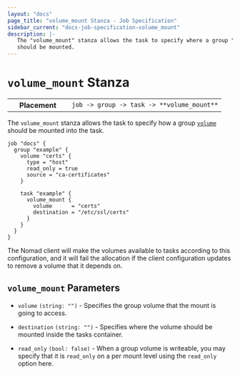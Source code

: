 ```yaml
---
layout: "docs"
page_title: "volume_mount Stanza - Job Specification"
sidebar_current: "docs-job-specification-volume_mount"
description: |-
   The "volume_mount" stanza allows the task to specify where a group "volume"
   should be mounted.
---
```


# `volume_mount` Stanza

<table class="table table-bordered table-striped">
  <tr>
    <th width="120">Placement</th>
    <td>
      <code>job -> group -> task -> **volume_mount**</code>
    </td>
  </tr>
</table>

The `volume_mount` stanza allows the task to specify how a group
[`volume`][volume] should be mounted into the task.

```hcl
job "docs" {
  group "example" {
    volume "certs" {
      type = "host"
      read_only = true
      source = "ca-certificates"
    }

    task "example" {
      volume_mount {
        volume      = "certs"
        destination = "/etc/ssl/certs"
      }
    }
  }
}
```

The Nomad client will make the volumes available to tasks according to this
configuration, and it will fail the allocation if the client configuration
updates to remove a volume that it depends on.

## `volume_mount` Parameters

- `volume` `(string: "")` - Specifies the group volume that the mount is going
  to access.

- `destination` `(string: "")` - Specifies where the volume should be mounted
  inside the tasks container.

- `read_only` `(bool: false)` - When a group volume is writeable, you may
  specify that it is `read_only` on a per mount level using the `read_only`
  option here.

[volume]: /docs/job-specification/volume.html "Nomad volume Job Specification"
